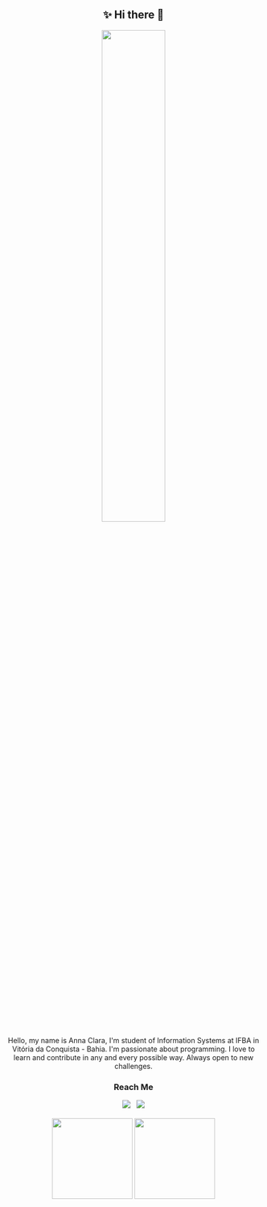 <h2 align="center"> ✨ Hi there 👋 </h2>

<p align="center" width="100%">
<img align="center" width="50%" src="https://github.com/annaclaraf/annaclaraf/assets/80119297/3b6366d3-ebad-48d1-a078-6054ead2f541">
</p>

<br>

<p align="center">
  Hello, my name is Anna Clara, I'm student of Information Systems at IFBA in Vitória da Conquista - Bahia. I'm passionate about programming. I love to learn and contribute in any and every possible way. Always open to new challenges.
</p>

<h3 align="center"> Reach Me </h3>

<div align="center">
  <a href="https://www.linkedin.com/in/annaclaraf" target="_blank"><img src="https://img.shields.io/badge/Linkedin-blue?style=for-the-badge&logo=Linkedin&logoColor=white"></a> &nbsp;
  <a href = "mailto:anisferraz@gmail.com" target="_blank"><img src="https://img.shields.io/badge/-Gmail-red?style=for-the-badge&logo=Gmail&logoColor=white"></a>
</div>

<br>

<div align="center">
  <img height="160em" src="https://github-readme-stats.vercel.app/api?username=annaclaraf&show_icons=true&theme=material-palenight&include_all_commits=true&count_private=true&hide=contribs&rank_icon=github">
  <img height="160em" src="https://github-readme-stats.vercel.app/api/top-langs/?username=annaclaraf&layout=compact&theme=material-palenight&langs_count=6">
</div>
